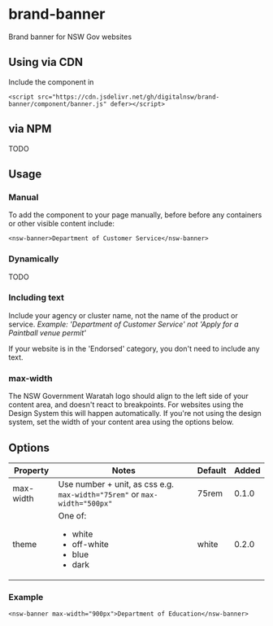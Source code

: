 

# brand-banner
Brand banner for NSW Gov websites

## Using via CDN

Include the component in <head>
```
<script src="https://cdn.jsdelivr.net/gh/digitalnsw/brand-banner/component/banner.js" defer></script>
```

## via NPM

TODO

## Usage

### Manual

To add the component to your page manually, before before any containers or other visible content include:

```
<nsw-banner>Department of Customer Service</nsw-banner>
```

### Dynamically

TODO

### Including text

Include your agency or cluster name, not the name of the product or service. _Example: 'Department of Customer Service' not 'Apply for a Paintball venue permit'_

If your website is in the 'Endorsed' category, you don't need to include any text.

### max-width

The NSW Government Waratah logo should align to the left side of your content area, and doesn't react to breakpoints. For websites using the Design System this will happen automatically. If you're not using the design system, set the width of your content area using the options below.

## Options

| Property  | Notes                                                                       | Default | Added |
|-----------|-----------------------------------------------------------------------------|---------|-------|
| max-width | Use number + unit, as css e.g. `max-width="75rem"` or `max-width="500px"`   | 75rem   | 0.1.0 |
| theme     | One of: <ul><li>white</li><li>off-white</li><li>blue</li><li>dark</li></ul> | white   | 0.2.0 |

### Example

```
<nsw-banner max-width="900px">Department of Education</nsw-banner>
```
